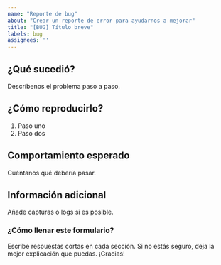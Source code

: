 ```yaml
---
name: "Reporte de bug"
about: "Crear un reporte de error para ayudarnos a mejorar"
title: "[BUG] Título breve"
labels: bug
assignees: ''
---
```


## ¿Qué sucedió?
Descríbenos el problema paso a paso.

## ¿Cómo reproducirlo?
1. Paso uno
2. Paso dos

## Comportamiento esperado
Cuéntanos qué debería pasar.

## Información adicional
Añade capturas o logs si es posible.

### ¿Cómo llenar este formulario?
Escribe respuestas cortas en cada sección. Si no estás seguro, deja la mejor explicación que puedas. ¡Gracias!
